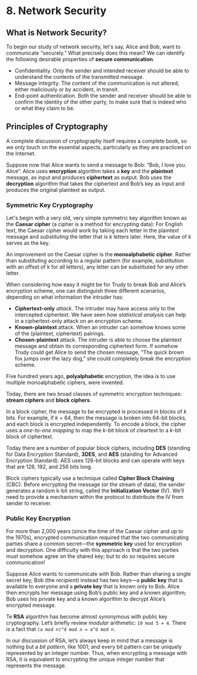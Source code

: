 # 8. Network Security

## What is Network Security?

To begin our study of network security, let's say, Alice and Bob, want to communicate “securely.” What precisely does this mean? We can identify the following desirable properties of **secure communication**.

* Confidentiality. Only the sender and intended receiver should be able to understand the contents of the transmitted message.
* Message integrity. The content of the communication is not altered, either maliciously or by accident, in transit.
* End-point authentication. Both the sender and receiver should be able to confirm the identity of the other party, to make sure that is indeed who or what they claim to be.

## Principles of Cryptography

A complete discussion of cryptography itself requires a complete book, so we only touch on the essential aspects, particularly as they are practiced on the Internet.

Suppose now that Alice wants to send a message to Bob: “Bob, I love you. Alice”. Alice uses **encryption** algorithm takes a **key** and the **plaintext** message, as input and produces **ciphertext** as output. Bob uses the **decryption** algorithm that takes the ciphertext and Bob’s key as input and produces the original plaintext as output.

### Symmetric Key Cryptography

Let's begin with a very old, very simple symmetric key algorithm known as the **Caesar cipher** \(a cipher is a method for encrypting data\): For English text, the Caesar cipher would work by taking each letter in the plaintext message and _substituting_ the letter that is _k_ letters later. Here, the value of _k_ serves as the key.

An improvement on the Caesar cipher is the **monoalphabetic** **cipher**. Rather than substituting according to a regular pattern \(for example, substitution with an offset of k for all letters\), any letter can be substituted for any other letter.

When considering how easy it might be for Trudy to break Bob and Alice’s encryption scheme, one can distinguish three different scenarios, depending on what information the intruder has:

* **Ciphertext-only** _attack_. The intruder may have access only to the intercepted ciphertext. We have seen how _statistical analysis_ can help in a ciphertext-only attack on an encryption scheme.
* **Known-plaintext** attack. When an intruder can somehow knows some of the \(plaintext, ciphertext\) pairings.
* **Chosen-plaintext** attack. The intruder is able to choose the plaintext message and obtain its corresponding ciphertext form. If somehow Trudy could get Alice to send the chosen message, “The quick brown fox jumps over the lazy dog,” she could completely break the encryption scheme.

Five hundred years ago,  **polyalphabetic** encryption, the idea is to use multiple monoalphabetic ciphers, were invented.

Today, there are two broad classes of symmetric encryption techniques: **stream ciphers** and **block ciphers**.

In a block cipher, the message to be encrypted is processed in blocks of _k_ bits. For example, if _k_ = 64, then the message is broken into 64-bit blocks, and each block is encrypted independently. To encode a block, the cipher uses a _one-to-one mapping_ to map the _k_-bit block of cleartext to a _k_-bit block of ciphertext.

Today there are a number of popular block ciphers, including **DES** \(standing for Data Encryption Standard\), **3DES**, and **AES** \(standing for Advanced Encryption Standard\). AES uses 128-bit blocks and can operate with keys that are 128, 192, and 256 bits long.

Block ciphers typically use a technique called **Cipher Block Chaining** \(CBC\). Before encrypting the message \(or the stream of data\), the sender generates a random k-bit string, called the **Initialization Vector** \(IV\). We’ll need to provide a mechanism within the protocol to distribute the IV from sender to receiver.

### Public Key Encryption

For more than 2,000 years \(since the time of the Caesar cipher and up to the 1970s\), encrypted communication required that the two communicating parties share a common secret—the **symmetric key** used for encryption and decryption. One difficulty with this approach is that the two parties must somehow agree on the shared key; but to do so requires secure communication!

Suppose Alice wants to communicate with Bob. Rather than sharing a single secret key, Bob \(the _recipient_\) instead has two keys—a **public key** that is available to everyone and a **private key** that is known only to Bob. Alice then encrypts her message using Bob’s public key and a known algorithm; Bob uses his private key and a known algorithm to decrypt Alice’s encrypted message.

Te **RSA** algorithm has become almost synonymous with public key cryptography. Let’s briefly review _modular_ arithmetic: `19 mod 5 = 4`. There is a fact that `(a mod n)^d mod n = a^d mod n`.

In our discussion of RSA, let’s always keep in mind that a message is nothing but a _bit pattern_, like 1001; and every bit pattern can be uniquely represented by an integer number. Thus, when encrypting a message with RSA, it is equivalent to encrypting the unique integer number that represents the message.



